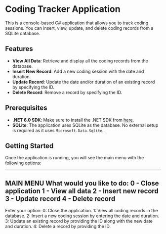 ﻿# Coding Tracker Application

This is a console-based C# application that allows you to track coding sessions. You can insert, view, update, and delete coding records from a SQLite database.

## Features

- **View All Data**: Retrieve and display all the coding records from the database.
- **Insert New Record**: Add a new coding session with the date and duration.
- **Update Record**: Update the date and/or duration of an existing record by specifying the ID.
- **Delete Record**: Remove a record by specifying the ID.

## Prerequisites

- **.NET 6.0 SDK**: Make sure to install the .NET SDK from [here](https://dotnet.microsoft.com/download).
- **SQLite**: The application uses SQLite as the database. No external setup is required as it uses `Microsoft.Data.Sqlite`.

## Getting Started
Once the application is running, you will see the main menu with the following options:

------------------------------------------------
MAIN MENU
What would you like to do:
0 - Close application
1 - View all data
2 - Insert new record
3 - Update record
4 - Delete record
------------------------------------------------
Enter your option:
0: Close the application.
1: View all coding records in the database.
2: Insert a new coding session by entering the date and duration.
3: Update an existing record by providing the ID along with the new date and duration.
4: Delete a record by providing the ID.